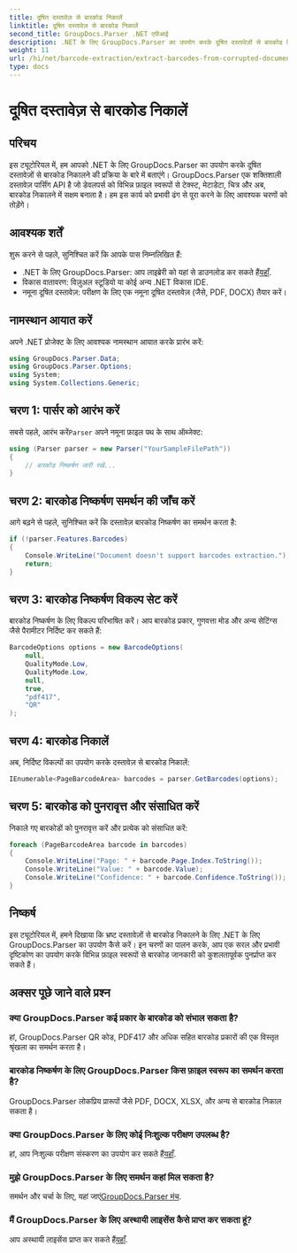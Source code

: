 ```yaml
---
title: दूषित दस्तावेज़ से बारकोड निकालें
linktitle: दूषित दस्तावेज़ से बारकोड निकालें
second_title: GroupDocs.Parser .NET एपीआई
description: .NET के लिए GroupDocs.Parser का उपयोग करके दूषित दस्तावेज़ों से बारकोड निकालना सीखें। चरण-दर-चरण निर्देशों के साथ व्यापक ट्यूटोरियल।
weight: 11
url: /hi/net/barcode-extraction/extract-barcodes-from-corrupted-document/
type: docs
---
```

# दूषित दस्तावेज़ से बारकोड निकालें

## परिचय
इस ट्यूटोरियल में, हम आपको .NET के लिए GroupDocs.Parser का उपयोग करके दूषित दस्तावेज़ों से बारकोड निकालने की प्रक्रिया के बारे में बताएंगे। GroupDocs.Parser एक शक्तिशाली दस्तावेज़ पार्सिंग API है जो डेवलपर्स को विभिन्न फ़ाइल स्वरूपों से टेक्स्ट, मेटाडेटा, चित्र और अब, बारकोड निकालने में सक्षम बनाता है। हम इस कार्य को प्रभावी ढंग से पूरा करने के लिए आवश्यक चरणों को तोड़ेंगे।
## आवश्यक शर्तें
शुरू करने से पहले, सुनिश्चित करें कि आपके पास निम्नलिखित हैं:
-  .NET के लिए GroupDocs.Parser: आप लाइब्रेरी को यहां से डाउनलोड कर सकते हैं[यहाँ](https://releases.groupdocs.com/parser/net/).
- विकास वातावरण: विज़ुअल स्टूडियो या कोई अन्य .NET विकास IDE.
- नमूना दूषित दस्तावेज़: परीक्षण के लिए एक नमूना दूषित दस्तावेज़ (जैसे, PDF, DOCX) तैयार करें।

## नामस्थान आयात करें
अपने .NET प्रोजेक्ट के लिए आवश्यक नामस्थान आयात करके प्रारंभ करें:
```csharp
using GroupDocs.Parser.Data;
using GroupDocs.Parser.Options;
using System;
using System.Collections.Generic;
```
## चरण 1: पार्सर को आरंभ करें
 सबसे पहले, आरंभ करें`Parser` अपने नमूना फ़ाइल पथ के साथ ऑब्जेक्ट:
```csharp
using (Parser parser = new Parser("YourSampleFilePath"))
{
    // बारकोड निष्कर्षण जारी रखें...
}
```
## चरण 2: बारकोड निष्कर्षण समर्थन की जाँच करें
आगे बढ़ने से पहले, सुनिश्चित करें कि दस्तावेज़ बारकोड निष्कर्षण का समर्थन करता है:
```csharp
if (!parser.Features.Barcodes)
{
    Console.WriteLine("Document doesn't support barcodes extraction.");
    return;
}
```
## चरण 3: बारकोड निष्कर्षण विकल्प सेट करें
बारकोड निष्कर्षण के लिए विकल्प परिभाषित करें। आप बारकोड प्रकार, गुणवत्ता मोड और अन्य सेटिंग्स जैसे पैरामीटर निर्दिष्ट कर सकते हैं:
```csharp
BarcodeOptions options = new BarcodeOptions(
    null,
    QualityMode.Low,
    QualityMode.Low,
    null,
    true,
    "pdf417",
    "QR"
);
```
## चरण 4: बारकोड निकालें
अब, निर्दिष्ट विकल्पों का उपयोग करके दस्तावेज़ से बारकोड निकालें:
```csharp
IEnumerable<PageBarcodeArea> barcodes = parser.GetBarcodes(options);
```
## चरण 5: बारकोड को पुनरावृत्त और संसाधित करें
निकाले गए बारकोडों को पुनरावृत्त करें और प्रत्येक को संसाधित करें:
```csharp
foreach (PageBarcodeArea barcode in barcodes)
{
    Console.WriteLine("Page: " + barcode.Page.Index.ToString());
    Console.WriteLine("Value: " + barcode.Value);
    Console.WriteLine("Confidence: " + barcode.Confidence.ToString());
}
```

## निष्कर्ष
इस ट्यूटोरियल में, हमने दिखाया कि भ्रष्ट दस्तावेज़ों से बारकोड निकालने के लिए .NET के लिए GroupDocs.Parser का उपयोग कैसे करें। इन चरणों का पालन करके, आप एक सरल और प्रभावी दृष्टिकोण का उपयोग करके विभिन्न फ़ाइल स्वरूपों से बारकोड जानकारी को कुशलतापूर्वक पुनर्प्राप्त कर सकते हैं।

## अक्सर पूछे जाने वाले प्रश्न
### क्या GroupDocs.Parser कई प्रकार के बारकोड को संभाल सकता है?
हां, GroupDocs.Parser QR कोड, PDF417 और अधिक सहित बारकोड प्रकारों की एक विस्तृत श्रृंखला का समर्थन करता है।
### बारकोड निष्कर्षण के लिए GroupDocs.Parser किस फ़ाइल स्वरूप का समर्थन करता है?
GroupDocs.Parser लोकप्रिय प्रारूपों जैसे PDF, DOCX, XLSX, और अन्य से बारकोड निकाल सकता है।
### क्या GroupDocs.Parser के लिए कोई निःशुल्क परीक्षण उपलब्ध है?
 हां, आप निःशुल्क परीक्षण संस्करण का उपयोग कर सकते हैं[यहाँ](https://releases.groupdocs.com/).
### मुझे GroupDocs.Parser के लिए समर्थन कहां मिल सकता है?
 समर्थन और चर्चा के लिए, यहां जाएं[GroupDocs.Parser मंच](https://forum.groupdocs.com/c/parser/17).
### मैं GroupDocs.Parser के लिए अस्थायी लाइसेंस कैसे प्राप्त कर सकता हूं?
 आप अस्थायी लाइसेंस प्राप्त कर सकते हैं[यहाँ](https://purchase.groupdocs.com/temporary-license/).